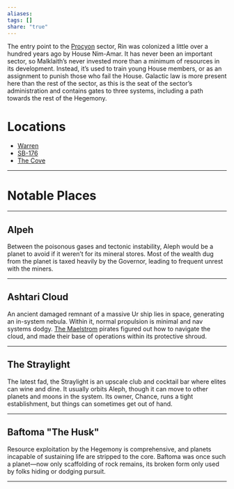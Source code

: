 ```yaml
---
aliases: 
tags: []
share: "true"
---
```

The entry point to the [Procyon](Procyon.md) sector, Rin was colonized a little over a hundred years ago by House Nim-Amar. It has never been an important sector, so Malklaith’s never invested more than a minimum of resources in its development. Instead, it’s used to train young House members, or as an assignment to punish those who fail the House. Galactic law is more present here than the rest of the sector, as this is the seat of the sector’s administration and contains gates to three systems, including a path towards the rest of the Hegemony.

# Locations

- [Warren](Warren.md)
- [SB-176](SB-176.md)
- [The Cove](The%20Cove.md)

---

# Notable Places

---

## Alpeh 

Between the poisonous gases and tectonic instability, Aleph would be a planet to avoid if it weren’t for its mineral stores. Most of the wealth dug from the planet is taxed heavily by the Governor, leading to frequent unrest with the miners.

---

## Ashtari Cloud

An ancient damaged remnant of a massive Ur ship lies in space, generating an in-system nebula. Within it, normal propulsion is minimal and nav systems dodgy. [The Maelstrom](The%20Maelstrom.md) pirates figured out how to navigate the cloud, and made their base of operations within its protective shroud.

---

## The Straylight 

The latest fad, the Straylight is an upscale club and cocktail bar where elites can wine and dine. It usually orbits Aleph, though it can move to other planets and moons in the system. Its owner, Chance, runs a tight establishment, but things can sometimes get out of hand.

---

## Baftoma "The Husk" 

Resource exploitation by the Hegemony is comprehensive, and planets incapable of sustaining life are stripped to the core. Baftoma was once such a planet—now only scaffolding of rock remains, its broken form only used by folks hiding or dodging pursuit.

---
